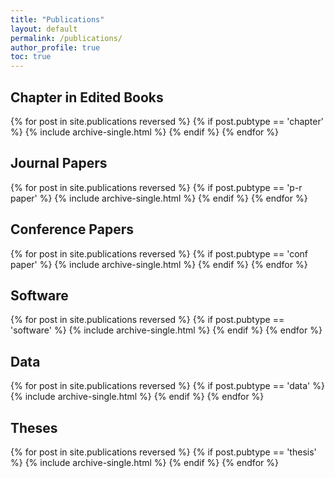 ```yaml
---
title: "Publications"
layout: default
permalink: /publications/
author_profile: true
toc: true
---
```



  <!-- Main Content -->
  <h2 id="chapters">Chapter in Edited Books</h2>
  {% for post in site.publications reversed %}
    {% if post.pubtype == 'chapter' %}
      {% include archive-single.html %}
    {% endif %}
  {% endfor %}

  <h2 id="journals">Journal Papers</h2>
  {% for post in site.publications reversed %}
    {% if post.pubtype == 'p-r paper' %}
      {% include archive-single.html %}
    {% endif %}
  {% endfor %}

  <h2 id="conferences">Conference Papers</h2>
  {% for post in site.publications reversed %}
    {% if post.pubtype == 'conf paper' %}
      {% include archive-single.html %}
    {% endif %}
  {% endfor %}

  <h2 id="data">Software</h2>
  {% for post in site.publications reversed %}
    {% if post.pubtype == 'software' %}
      {% include archive-single.html %}
    {% endif %}
  {% endfor %}

<h2 id="data">Data</h2>
  {% for post in site.publications reversed %}
    {% if post.pubtype == 'data' %}
      {% include archive-single.html %}
    {% endif %}
  {% endfor %}

  <h2 id="thesis">Theses</h2>
  {% for post in site.publications reversed %}
    {% if post.pubtype == 'thesis' %}
      {% include archive-single.html %}
    {% endif %}
  {% endfor %}

  
</section>
